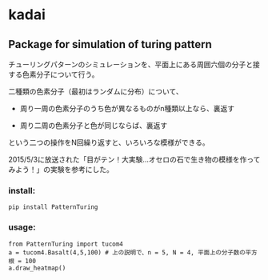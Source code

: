 # kadai

## Package for simulation of turing pattern

チューリングパターンのシミュレーションを、平面上にある周囲六個の分子と接する色素分子について行う。

二種類の色素分子（最初はランダムに分布）について、

* 周り一周の色素分子のうち色が異なるものがn種類以上なら、裏返す

* 周り二周の色素分子と色が同じならば、裏返す

という二つの操作をN回繰り返すと、いろいろな模様ができる。

2015/5/3に放送された「目がテン！大実験…オセロの石で生き物の模様を作ってみよう！」の実験を参考にした。


### install:
```{bash}
pip install PatternTuring
```

### usage:
```{python}
from PatternTuring import tucom4
a = tucom4.Basalt(4,5,100) # 上の説明で、n = 5, N = 4, 平面上の分子数の平方根 = 100 
a.draw_heatmap() 
```


